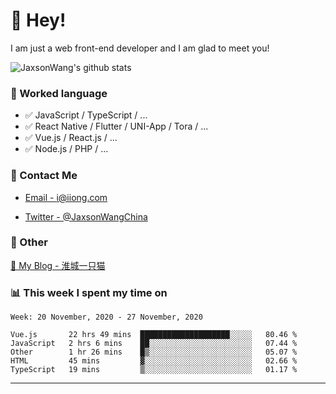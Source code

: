 # 👋 Hey!

I am just a web front-end developer and I am glad to meet you!

![JaxsonWang's github stats](https://github-readme-stats.vercel.app/api?username=JaxsonWang&&show_icons=true&&title_color=1abc9c&&icon_color=1abc9c)


### 📝 Worked language

- ✅ JavaScript / TypeScript / ...
- ✅ React Native / Flutter / UNI-App / Tora / ...
- ✅ Vue.js / React.js / ...
- ✅ Node.js / PHP / ...

### 📮 Contact Me

- [Email - i@iiong.com](mailto:i@iiong.com)

- [Twitter - @JaxsonWangChina](https://twitter.com/JaxsonWangChina)

### 🤪 Other

[📌 My Blog - 淮城一只猫](https://iiong.com)

### 📊 This week I spent my time on

<!--START_SECTION:waka-->
```text
Week: 20 November, 2020 - 27 November, 2020

Vue.js       22 hrs 49 mins  ████████████████████░░░░░   80.46 % 
JavaScript   2 hrs 6 mins    ██░░░░░░░░░░░░░░░░░░░░░░░   07.44 % 
Other        1 hr 26 mins    █▒░░░░░░░░░░░░░░░░░░░░░░░   05.07 % 
HTML         45 mins         ▓░░░░░░░░░░░░░░░░░░░░░░░░   02.66 % 
TypeScript   19 mins         ▒░░░░░░░░░░░░░░░░░░░░░░░░   01.17 % 
```
<!--END_SECTION:waka-->

---
